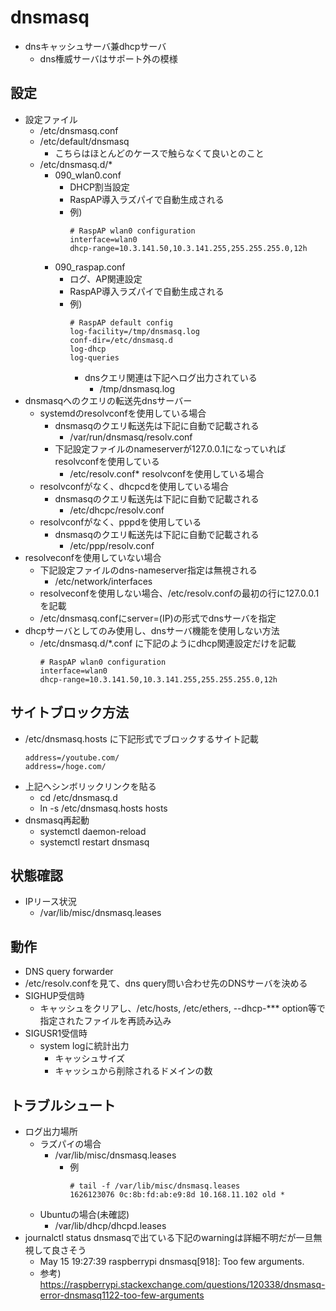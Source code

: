# dnsmasq

* dnsキャッシュサーバ兼dhcpサーバ
  * dns権威サーバはサポート外の模様

## 設定

* 設定ファイル
  * /etc/dnsmasq.conf
  * /etc/default/dnsmasq
    * こちらはほとんどのケースで触らなくて良いとのこと
  * /etc/dnsmasq.d/*
    * 090_wlan0.conf
      * DHCP割当設定
      * RaspAP導入ラズパイで自動生成される
      * 例)
        ```
        # RaspAP wlan0 configuration
        interface=wlan0
        dhcp-range=10.3.141.50,10.3.141.255,255.255.255.0,12h
        ```
    * 090_raspap.conf
      * ログ、AP関連設定
      * RaspAP導入ラズパイで自動生成される
      * 例)
        ```
        # RaspAP default config
        log-facility=/tmp/dnsmasq.log
        conf-dir=/etc/dnsmasq.d
        log-dhcp
        log-queries
        ```
        * dnsクエリ関連は下記へログ出力されている
          * /tmp/dnsmasq.log
* dnsmasqへのクエリの転送先dnsサーバー
  * systemdのresolvconfを使用している場合
    * dnsmasqのクエリ転送先は下記に自動で記載される
      * /var/run/dnsmasq/resolv.conf
    * 下記設定ファイルのnameserverが127.0.0.1になっていればresolvconfを使用している
        * /etc/resolv.conf* resolvconfを使用している場合
  * resolvconfがなく、dhcpcdを使用している場合
    * dnsmasqのクエリ転送先は下記に自動で記載される
      * /etc/dhcpc/resolv.conf
  * resolvconfがなく、pppdを使用している
    * dnsmasqのクエリ転送先は下記に自動で記載される
      * /etc/ppp/resolv.conf
* resolveconfを使用していない場合
  * 下記設定ファイルのdns-nameserver指定は無視される
    * /etc/network/interfaces
  * resolveconfを使用しない場合、/etc/resolv.confの最初の行に127.0.0.1を記載
  * /etc/dnsmasq.confにserver=(IP)の形式でdnsサーバを指定
* dhcpサーバとしてのみ使用し、dnsサーバ機能を使用しない方法
  * /etc/dnsmasq.d/*.conf に下記のようにdhcp関連設定だけを記載
    ```
    # RaspAP wlan0 configuration
    interface=wlan0
    dhcp-range=10.3.141.50,10.3.141.255,255.255.255.0,12h
    ```

## サイトブロック方法

* /etc/dnsmasq.hosts に下記形式でブロックするサイト記載
  ```
  address=/youtube.com/
  address=/hoge.com/
  ```
* 上記へシンボリックリンクを貼る
  * cd /etc/dnsmasq.d
  * ln -s /etc/dnsmasq.hosts hosts
* dnsmasq再起動
  * systemctl daemon-reload
  * systemctl restart dnsmasq

## 状態確認

* IPリース状況
  * /var/lib/misc/dnsmasq.leases

## 動作

* DNS query forwarder
* /etc/resolv.confを見て、dns query問い合わせ先のDNSサーバを決める
* SIGHUP受信時
  * キャッシュをクリアし、/etc/hosts, /etc/ethers, --dhcp-*** option等で指定されたファイルを再読み込み
* SIGUSR1受信時
  * system logに統計出力
    * キャッシュサイズ
    * キャッシュから削除されるドメインの数

## トラブルシュート

* ログ出力場所
  * ラズパイの場合
    * /var/lib/misc/dnsmasq.leases
      * 例
        ```
        # tail -f /var/lib/misc/dnsmasq.leases
        1626123076 0c:8b:fd:ab:e9:8d 10.168.11.102 old *
        ```
  * Ubuntuの場合(未確認)
    * /var/lib/dhcp/dhcpd.leases
* journalctl status dnsmasqで出ている下記のwarningは詳細不明だが一旦無視して良さそう
  * May 15 19:27:39 raspberrypi dnsmasq[918]: Too few arguments.
  * 参考) https://raspberrypi.stackexchange.com/questions/120338/dnsmasq-error-dnsmasq1122-too-few-arguments
